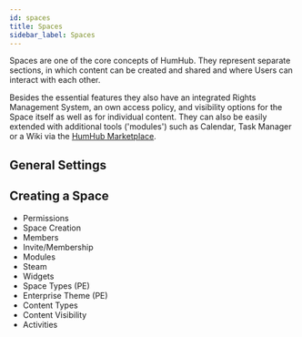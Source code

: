 ```yaml
---
id: spaces
title: Spaces
sidebar_label: Spaces
---
```


Spaces are one of the core concepts of HumHub. They represent separate sections, in which content can be created and shared and where Users can interact with each other.

Besides the essential features they also have an integrated Rights Management System, an own access policy, and visibility options for the Space itself as well as for individual content. They can also be easily extended with additional tools ('modules') such as Calendar, Task Manager or a Wiki via the [HumHub Marketplace](https://www.humhub.com/en/marketplace).

General Settings
------------

Creating a Space
------------


- Permissions
- Space Creation
- Members
- Invite/Membership
- Modules
- Steam
- Widgets
- Space Types (PE)
- Enterprise Theme (PE)
- Content Types
- Content Visibility
- Activities